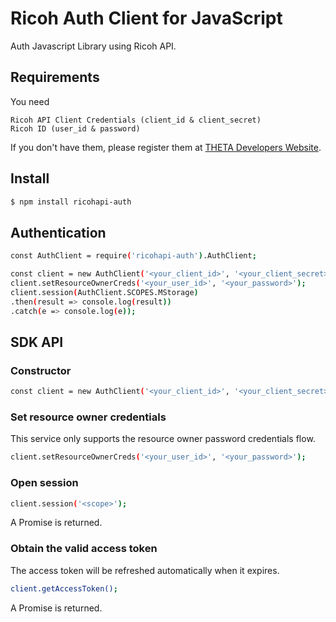 # Ricoh Auth Client for JavaScript

Auth Javascript Library using Ricoh API.

## Requirements

You need

    Ricoh API Client Credentials (client_id & client_secret)
    Ricoh ID (user_id & password)

If you don't have them, please register them at [THETA Developers Website](http://contest.theta360.com/).

## Install

```sh
$ npm install ricohapi-auth
```

## Authentication

```sh
const AuthClient = require('ricohapi-auth').AuthClient;

const client = new AuthClient('<your_client_id>', '<your_client_secret>');
client.setResourceOwnerCreds('<your_user_id>', '<your_password>');
client.session(AuthClient.SCOPES.MStorage)
.then(result => console.log(result))
.catch(e => console.log(e));
```

## SDK API

### Constructor

```sh
const client = new AuthClient('<your_client_id>', '<your_client_secret>');
```

### Set resource owner credentials
 
This service only supports the resource owner password credentials flow.

```sh
client.setResourceOwnerCreds('<your_user_id>', '<your_password>');
```

### Open session

```sh
client.session('<scope>');
```
A Promise is returned.

### Obtain the valid access token

The access token will be refreshed automatically when it expires.

```sh
client.getAccessToken();
```
A Promise is returned.

